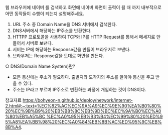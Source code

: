 웹 브라우저에 네이버 를 검색하고 화면에 네이버 화면이 출력이 될 때 까지 내부적으로 어떤 동작들이 수행이 되는지 설명해주세요.

 1. URL 주소 중 Domain Name을 DNS 서버에서 검색한다.
 2. DNS서버에서 해당하는 IP주소를 반환한다.
 3. HTTPP 프로토콜을 사용하여 TCP와 IP를 HTTP Request를 통해서 메세지로 만들어서 서버로 보낸다.
 4. 서버는 IP에 해당하는 Response값을 만들어 브라우저로 보낸다.
 5. 브라우저는 Response값을 토대로 화면을 만든다.

 ○ DNS(Domain Name System)란?
   * 모든 통신에는 주소가 필요하다. 출발지와 도착지의 주소를 알아야 통신을 주고 받을 수 있다.
   * 주소는 IP라고 부르며 IP주소로 변환하는 과정에 개입하는 것이 DNS이다.
  

참고자료 
https://bohyeon-n.github.io/deploy/network/internet-2.html#:~:text=%EC%82%AC%EC%9A%A9%EC%9E%90%EA%B0%80%20%EC%9B%B9%20%EB%B8%8C%EB%9D%BC%EC%9A%B0%EC%A0%80%EB%A5%BC,%EC%A0%95%EB%B3%B4%EC%99%80%20%ED%95%A8%EA%BB%98%20%EC%A0%84%EB%8B%AC%ED%95%9C%EB%8B%A4.
